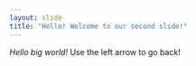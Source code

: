 ```yaml
---
layout: slide
title: "Hello! Welcome to our second slide!"
---
```

<i>Hello big world!</i>
Use the left arrow to go back!